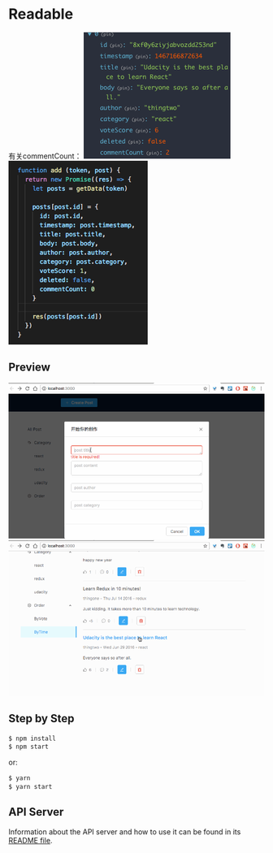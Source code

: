 # Readable

有关commentCount：
![post类](./1.png)
![服务端的add函数](./2.png)

## Preview
![首页](./readable1.gif)
![详情页](./readable2.gif)


## Step by Step 

```bash
$ npm install
$ npm start
```

or:

```bash
$ yarn
$ yarn start
```

## API Server
Information about the API server and how to use it can be found in its [README file](https://github.com/udacity/reactnd-project-readable-starter/blob/master/api-server/README.md).